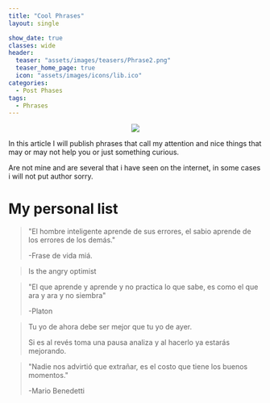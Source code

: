 ```yaml
---
title: "Cool Phrases"
layout: single

show_date: true
classes: wide
header:
  teaser: "assets/images/teasers/Phrase2.png"
  teaser_home_page: true
  icon: "assets/images/icons/lib.ico"
categories:
  - Post Phases
tags:
  - Phrases
---
```


<p align="center">
<img src="https://raw.githubusercontent.com/Wiinsad/winsad/master/assets/images/teasers/Phrase2.png">
</p>

In this article I will publish phrases that call my attention and nice things that may or may not help you or just something curious.

Are not mine and are several that i have seen on the internet, in some cases i will not put author sorry.

# My personal list

>"El hombre inteligente aprende de sus errores, el sabio aprende de los errores de los demás."
>
>-Frase de vida miá.


>
>Is the angry optimist
>


>"El que aprende y aprende y no practica lo que sabe, es como el que ara y ara y no siembra"
>
>-Platon

>Tu yo de ahora debe ser mejor que tu yo de ayer.
>
>Si es al revés toma una pausa analiza y al hacerlo ya estarás mejorando.
>

>"Nadie nos advirtió que extrañar, es el costo que tiene los buenos momentos."
>
>-Mario Benedetti
